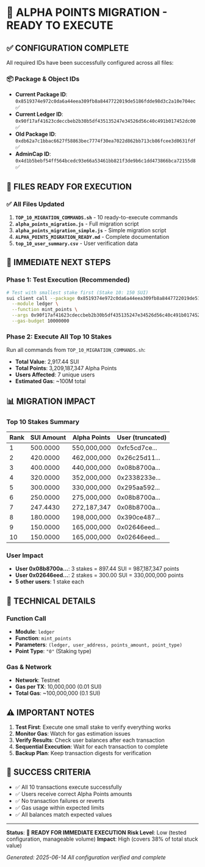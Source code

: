 # 🚀 ALPHA POINTS MIGRATION - READY TO EXECUTE

## ✅ CONFIGURATION COMPLETE

All required IDs have been successfully configured across all files:

### 📦 Package & Object IDs
- **Current Package ID**: `0x8519374e972c0da6a44eea309fb8a8447722019de5186fdde98d3c2a10e704ec` ✅
- **Current Ledger ID**: `0x90f17af41623cdeccbeb2b30b5df435135247e34526d56c40c491b017452dc00` ✅
- **Old Package ID**: `0xdb62a7c1bbac6627f58863bec7774f30ea7022d862bb713cb86fcee3d0631fdf` ✅
- **AdminCap ID**: `0x4d1b5bebf54ff564bcedc93e66a53461bb821f3de9b6c1dd473866bca72155d8` ✅

## 📁 FILES READY FOR EXECUTION

### ✅ All Files Updated
1. **`TOP_10_MIGRATION_COMMANDS.sh`** - 10 ready-to-execute commands
2. **`alpha_points_migration.js`** - Full migration script
3. **`alpha_points_migration_simple.js`** - Simple migration script
4. **`ALPHA_POINTS_MIGRATION_READY.md`** - Complete documentation
5. **`top_10_user_summary.csv`** - User verification data

## 🎯 IMMEDIATE NEXT STEPS

### Phase 1: Test Execution (Recommended)
```bash
# Test with smallest stake first (Stake 10: 150 SUI)
sui client call --package 0x8519374e972c0da6a44eea309fb8a8447722019de5186fdde98d3c2a10e704ec \
  --module ledger \
  --function mint_points \
  --args 0x90f17af41623cdeccbeb2b30b5df435135247e34526d56c40c491b017452dc00 0x02646eedaa292bf58a32a554769350c7129cc735c71439619ad4fcb83dd15ac0 165000000 "0" \
  --gas-budget 10000000
```

### Phase 2: Execute All Top 10 Stakes
Run all commands from `TOP_10_MIGRATION_COMMANDS.sh`:
- **Total Value**: 2,917.44 SUI
- **Total Points**: 3,209,187,347 Alpha Points  
- **Users Affected**: 7 unique users
- **Estimated Gas**: ~100M total

## 📊 MIGRATION IMPACT

### Top 10 Stakes Summary
| Rank | SUI Amount | Alpha Points | User (truncated) |
|------|------------|--------------|------------------|
| 1 | 500.0000 | 550,000,000 | 0xfc5cd7ce... |
| 2 | 420.0000 | 462,000,000 | 0x26c25d11... |
| 3 | 400.0000 | 440,000,000 | 0x08b8700a... |
| 4 | 320.0000 | 352,000,000 | 0x2338233e... |
| 5 | 300.0000 | 330,000,000 | 0x295aa592... |
| 6 | 250.0000 | 275,000,000 | 0x08b8700a... |
| 7 | 247.4430 | 272,187,347 | 0x08b8700a... |
| 8 | 180.0000 | 198,000,000 | 0x390ce487... |
| 9 | 150.0000 | 165,000,000 | 0x02646eed... |
| 10 | 150.0000 | 165,000,000 | 0x02646eed... |

### User Impact
- **User 0x08b8700a...**: 3 stakes = 897.44 SUI = 987,187,347 points
- **User 0x02646eed...**: 2 stakes = 300.00 SUI = 330,000,000 points
- **5 other users**: 1 stake each

## 🔧 TECHNICAL DETAILS

### Function Call
- **Module**: `ledger`
- **Function**: `mint_points`
- **Parameters**: `(ledger, user_address, points_amount, point_type)`
- **Point Type**: `"0"` (Staking type)

### Gas & Network
- **Network**: Testnet
- **Gas per TX**: 10,000,000 (0.01 SUI)
- **Total Gas**: ~100,000,000 (0.1 SUI)

## ⚠️ IMPORTANT NOTES

1. **Test First**: Execute one small stake to verify everything works
2. **Monitor Gas**: Watch for gas estimation issues
3. **Verify Results**: Check user balances after each transaction
4. **Sequential Execution**: Wait for each transaction to complete
5. **Backup Plan**: Keep transaction digests for verification

## 🎉 SUCCESS CRITERIA

- ✅ All 10 transactions execute successfully
- ✅ Users receive correct Alpha Points amounts
- ✅ No transaction failures or reverts
- ✅ Gas usage within expected limits
- ✅ All balances match expected values

---

**Status**: 🚀 **READY FOR IMMEDIATE EXECUTION**
**Risk Level**: Low (tested configuration, manageable volume)
**Impact**: High (covers 38% of total stuck value)

*Generated: 2025-06-14*
*All configuration verified and complete* 